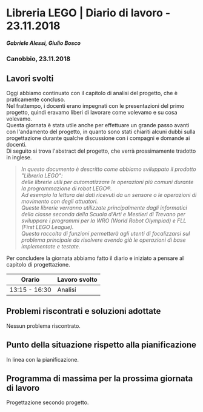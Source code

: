 # Libreria LEGO | Diario di lavoro - 23.11.2018
##### Gabriele Alessi, Giulio Bosco
### Canobbio, 23.11.2018

## Lavori svolti

Oggi abbiamo continuato con il capitolo di analisi del progetto, che è praticamente concluso.  
Nel frattempo, i docenti erano impegnati con le presentazioni del primo progetto, quindi eravamo liberi di lavorare come volevamo e su cosa volevamo.  
Questa giornata è stata utile anche per effettuare un grande passo avanti con l'andamento del progetto, in quanto sono stati chiariti alcuni dubbi sulla progettazione durante qualche discussione con i compagni e domande ai docenti.  
Di seguito si trova l'abstract del progetto, che verrà prossimamente tradotto in inglese.  

  > *In questo documento è descritto come abbiamo sviluppato il prodotto "Libreria LEGO":  
  > delle librerie utili per automatizzare le operazioni più comuni durante la
  > programmazione di robot LEGO&reg;.  
  > Ad esempio la lettura dei dati ricevuti da un sensore o le operazioni di
  > movimento con degli attuatori.  
  > Queste librerie verranno utilizzate principalmente dagli informatici della classe
  > seconda della Scuola d'Arti e Mestieri di Trevano per sviluppare i programmi per la
  > WRO (World Robot Olympiad) e FLL (First LEGO League).  
  > Questa raccolta di funzioni permetterà agli utenti di focalizzarsi
  > sul problema principale da risolvere avendo già le operazioni di base
  > implementate e testate.*

Per concludere la giornata abbiamo fatto il diario e iniziato a pensare al capitolo di progettazione.

|Orario        |Lavoro svolto					|
|--------------|--------------------------------|
|13:15 - 16:30 |Analisi        |

##  Problemi riscontrati e soluzioni adottate
Nessun problema riscontrato.
##  Punto della situazione rispetto alla pianificazione
In linea con la pianificazione.
## Programma di massima per la prossima giornata di lavoro
Progettazione secondo progetto.
